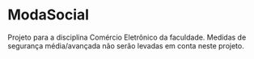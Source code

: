 # ModaSocial
Projeto para a disciplina Comércio Eletrônico da faculdade. Medidas de segurança média/avançada não serão levadas em conta neste projeto.
